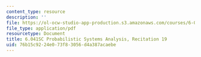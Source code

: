 ```yaml
---
content_type: resource
description: ''
file: https://ol-ocw-studio-app-production.s3.amazonaws.com/courses/6-041sc-probabilistic-systems-analysis-and-applied-probability-fall-2013/76b15c9224e073f83056d4a387acaebe_MIT6_041SCF13_rec19.pdf
file_type: application/pdf
resourcetype: Document
title: 6.041SC Probabilistic Systems Analysis, Recitation 19
uid: 76b15c92-24e0-73f8-3056-d4a387acaebe
---
```

